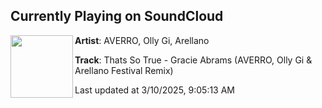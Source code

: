 ## Currently Playing on SoundCloud

[<img align="left" width="100" src="https://i1.sndcdn.com/artworks-B694976dxpUyIKJ7-TpyJuA-t500x500.png">](https://soundcloud.com/averro/thats-so-true-gracie-abrams-averro-olly-gi-arellano-festival-remix)

**Artist**: AVERRO, Olly Gi, Arellano 

**Track**: Thats So True - Gracie Abrams (AVERRO, Olly Gi & Arellano Festival Remix)

Last updated at 3/10/2025, 9:05:13 AM
